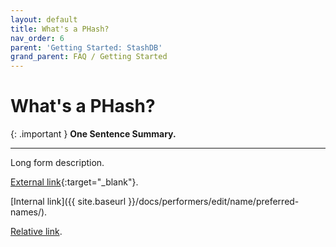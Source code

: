 ```yaml
---
layout: default
title: What's a PHash?
nav_order: 6
parent: 'Getting Started: StashDB'
grand_parent: FAQ / Getting Started
---
```


# What's a PHash?

{: .important }
**One Sentence Summary.**

---

Long form description.

[External link](https://stashdb.org/performers/fbd10ce7-3209-4788-b84f-3a2ec1b19326){:target="_blank"}.

[Internal link]({{ site.baseurl }}/docs/performers/edit/name/preferred-names/).

[Relative link](../jav-names/).
